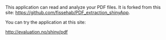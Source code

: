 This application can read and analyze your PDF files. It is forked from this site: https://github.com/fissehab/PDF_extraction_shinyApp.


You can try the application at this site:

http://evaluation.no/shiny/pdf

